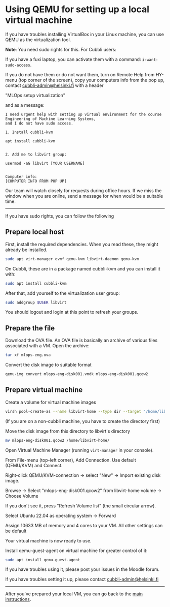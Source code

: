 # Using QEMU for setting up a local virtual machine

If you have troubles installing VirtualBox in your Linux machine, you can use QEMU as the virtualization tool. 

**Note**: You need sudo rights for this. For Cubbli users: 

If you have a fuxi laptop, you can activate them with a command: `i-want-sudo-access`.

If you do not have them or do not want them, turn on Remote Help from HY-menu (top corner of the screen), copy your computers info from the pop up, contact cubbli-admin@helsinki.fi with a header

"MLOps setup virtualization"

and as a message:
```text
I need urgent help with setting up virtual environment for the course Engineering of Machine Learning Systems,
and I do not have sudo access.

1. Install cubbli-kvm

apt install cubbli-kvm


2. Add me to libvirt group:

usermod -aG libvirt [YOUR USERNAME]


Computer info:
[COMPUTER INFO FROM POP UP]
```

Our team will watch closely for requests during office hours.
If we miss the window when you are online, send a message for when would be a suitable time.

---

If you have sudo rights, you can follow the following 

## Prepare local host

First, install the required dependencies.
When you read these, they might already be installed.
```bash
sudo apt virt-manager ovmf qemu-kvm libvirt-daemon qemu-kvm
```

On Cubbli, these are in a package named cubbli-kvm
and you can install it with:
```bash
sudo apt install cubbli-kvm
```

After that, add yourself to the virtualization user group:
```bash
sudo addgroup $USER libvirt
```

You should logout and login at this point to refresh your groups.


## Prepare the file

Download the OVA file. An OVA file is basically an archive of various files associated with a VM. Open the archive:
```bash
tar xf mlops-eng.ova
```

Convert the disk image to suitable format
```bash
qemu-img convert mlops-eng-disk001.vmdk mlops-eng-disk001.qcow2
```

## Prepare virtual machine

Create a volume for virtual machine images
```bash
virsh pool-create-as --name libvirt-home --type dir --target "/home/libvirt-home"
```
(If you are on a non-cubbli machine, you have to create the directory first)

Move the disk image from this directory to libvirt's directory
```bash
mv mlops-eng-disk001.qcow2 /home/libvirt-home/
```

Open Virtual Machine Manager (running `virt-manager` in your console).

From File-menu (top-left corner), Add Connection. Use default (QEMU/KVM) and Connect.

Right-click QEMU/KVM-connection -> select "New" -> Import existing disk image.

Browse -> Select "mlops-eng-disk001.qcow2" from libvirt-home volume -> Choose Volume 

If you don't see it, press "Refresh Volume list" (the small circular arrow).

Select Ubuntu 22.04 as operating system -> Forward

Assign 10633 MB of memory and 4 cores to your VM. All other settings can be default

Your virtual machine is now ready to use.

Install qemu-guest-agent on virtual machine for greater control of it:
```bash
sudo apt install qemu-guest-agent
```

If you have troubles using it, please post your issues in the Moodle forum.

If you have troubles setting it up, please contact cubbli-admin@helsinki.fi

---
After you've prepared your local VM, you can go back to the [main instructions](../README.md#5-log-in-to-the-virtual-machine). 